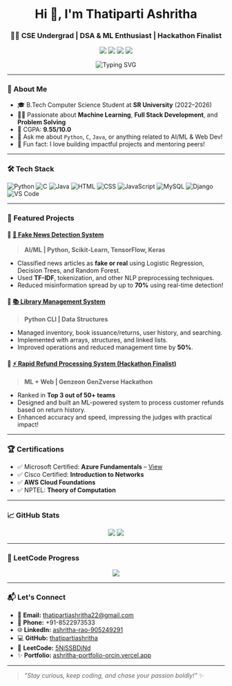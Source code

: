<h1 align="center">Hi 👋, I'm Thatiparti Ashritha</h1>
<h3 align="center">👩‍💻 CSE Undergrad | DSA & ML Enthusiast | Hackathon Finalist</h3>

<p align="center">
  <a href="https://leetcode.com/u/T_Ashritha/"><img src="https://img.shields.io/badge/LeetCode-Profile-orange?style=for-the-badge&logo=leetcode"></a>
  <a href="https://www.linkedin.com/in/thatipartiashritha/"><img src="https://img.shields.io/badge/LinkedIn-ashritha-blue?style=for-the-badge&logo=linkedin"></a>
  <a href="https://github.com/thatipartiashritha"><img src="https://img.shields.io/badge/GitHub-ashritha-black?style=for-the-badge&logo=github"></a>
  <a href="https://ashritha-portfolio-orcin.vercel.app/"><img src="https://img.shields.io/badge/Portfolio-Visit-green?style=for-the-badge&logo=vercel"></a>
</p>

<p align="center">
  <img src="https://readme-typing-svg.demolab.com?font=Fira+Code&size=30&pause=1000&color=F779A1&center=true&vCenter=true&width=600&lines=Software+Developer;Tech+Innovator;AI+Enthusiast" alt="Typing SVG" />
</p>

---

### 🌟 About Me

- 🎓 B.Tech Computer Science Student at **SR University** (2022–2026)
- 👩‍💻 Passionate about **Machine Learning**, **Full Stack Development**, and **Problem Solving**
- 🧠 CGPA: **9.55/10.0**
- 💬 Ask me about `Python`, `C`, `Java`, or anything related to AI/ML & Web Dev!
- 🚀 Fun fact: I love building impactful projects and mentoring peers!

---

### 🛠️ Tech Stack

![Python](https://img.shields.io/badge/Python-3776AB?style=flat&logo=python&logoColor=white)
![C](https://img.shields.io/badge/C-00599C?style=flat&logo=c&logoColor=white)
![Java](https://img.shields.io/badge/Java-ED8B00?style=flat&logo=java&logoColor=white)
![HTML](https://img.shields.io/badge/HTML5-e34c26?style=flat&logo=html5&logoColor=white)
![CSS](https://img.shields.io/badge/CSS3-1572b6?style=flat&logo=css3&logoColor=white)
![JavaScript](https://img.shields.io/badge/JavaScript-f7df1e?style=flat&logo=javascript&logoColor=black)
![MySQL](https://img.shields.io/badge/MySQL-005C84?style=flat&logo=mysql&logoColor=white)
![Django](https://img.shields.io/badge/Django-092E20?style=flat&logo=django&logoColor=white)
![VS Code](https://img.shields.io/badge/VS_Code-007ACC?style=flat&logo=visual-studio-code&logoColor=white)

---

### 📌 Featured Projects

#### 🔹 [🚀 Fake News Detection System](https://github.com/thatipartiashritha/fake_news_detection/blob/main/FakeNewsDetection.ipynb)
> **AI/ML | Python, Scikit-Learn, TensorFlow, Keras**

- Classified news articles as **fake or real** using Logistic Regression, Decision Trees, and Random Forest.
- Used **TF-IDF**, tokenization, and other NLP preprocessing techniques.
- Reduced misinformation spread by up to **70%** using real-time detection!

#### 🔹 [📚 Library Management System](https://github.com/thatipartiashritha/library_management)
> **Python CLI | Data Structures**

- Managed inventory, book issuance/returns, user history, and searching.
- Implemented with arrays, structures, and linked lists.
- Improved operations and reduced management time by **50%**.

#### 🔹 [⚡ Rapid Refund Processing System (Hackathon Finalist)](https://drive.google.com/file/d/1oaMWbEydzLNXbkO6TyWL1HNt5np6BPVQ/view?usp=sharing)
> **ML + Web | Genzeon GenZverse Hackathon**

- Ranked in **Top 3 out of 50+ teams**
- Designed and built an ML-powered system to process customer refunds based on return history.
- Enhanced accuracy and speed, impressing the judges with practical impact!

---

### 🏆 Certifications

- ✅ Microsoft Certified: **Azure Fundamentals** – [View](https://drive.google.com/file/d/17T2WYRcHBFmAhOHk1USvC2gR1v6VrrBL/view?usp=sharing)
- ✅ Cisco Certified: **Introduction to Networks**
- ✅ **AWS Cloud Foundations**
- ✅ NPTEL: **Theory of Computation**

---

### 📈 GitHub Stats

<p align="center">
  <img src="https://github-readme-stats.vercel.app/api?username=thatipartiashritha&show_icons=true&theme=radical" />
  <img src="https://github-readme-streak-stats.herokuapp.com/?user=thatipartiashritha&theme=radical" />
</p>

---

### 🧩 LeetCode Progress

<p align="center">
  <img src="https://leetcard.jacoblin.cool/5NjSSBDjNd?ext=contest&theme=light" />
</p>

---

### 📬 Let's Connect

- 📧 **Email:** thatipartiashritha22@gmail.com  
- 📱 **Phone:** +91-8522973533  
- 🌐 **LinkedIn:** [ashritha-rao-905249291](https://www.linkedin.com/in/ashritha-rao-905249291/)  
- 💻 **GitHub:** [thatipartiashritha](https://github.com/thatipartiashritha)  
- 🔗 **LeetCode:** [5NjSSBDjNd](https://leetcode.com/u/5NjSSBDjNd/)  
- ✨ **Portfolio:** [ashritha-portfolio-orcin.vercel.app](https://ashritha-portfolio-orcin.vercel.app/)

---

> *"Stay curious, keep coding, and chase your passion boldly!"* ✨
